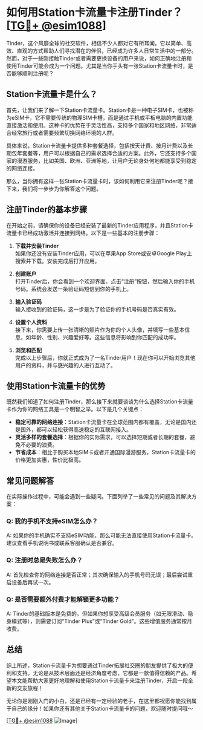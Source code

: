 # 如何用Station卡流量卡注册Tinder？[[TG💪+ @esim1088](https://t.me/s/esim1088)]

Tinder，这个风靡全球的社交软件，相信不少人都对它有所耳闻。它以简单、高效、直观的方式帮助人们寻找潜在的伴侣，已经成为许多人日常生活中的一部分。然而，对于一些刚接触Tinder或者需要更换设备的用户来说，如何正确地注册和使用Tinder可能会成为一个问题。尤其是当你手头有一张Station卡流量卡时，是否能够顺利注册呢？

## Station卡流量卡是什么？

首先，让我们来了解一下Station卡流量卡。Station卡是一种电子SIM卡，也被称为eSIM卡，它不需要传统的物理SIM卡槽，而是通过手机或平板电脑的内置功能直接激活和使用。这种卡的优势在于灵活性高，支持多个国家和地区网络，非常适合经常旅行或者需要频繁切换网络环境的人群。

具体来说，Station卡流量卡提供多种套餐选择，包括按天计费、按月计费以及长期包年套餐等，用户可以根据自己的需求选择合适的方案。此外，它还支持多个国家的漫游服务，比如美国、欧洲、亚洲等地，让用户无论身处何地都能享受到稳定的网络连接。

那么，当你拥有这样一张Station卡流量卡时，该如何利用它来注册Tinder呢？接下来，我们将一步步为你解答这个问题。

## 注册Tinder的基本步骤

在开始之前，请确保你的设备已经安装了最新的Tinder应用程序，并且Station卡流量卡已经成功激活并连接到网络。以下是一些基本的注册步骤：

1. **下载并安装Tinder**  
   如果你还没有安装Tinder应用，可以在苹果App Store或安卓Google Play上搜索并下载。安装完成后打开应用。

2. **创建账户**  
   打开Tinder后，你会看到一个欢迎界面。点击“注册”按钮，然后输入你的手机号码。系统会发送一条验证码短信到你的手机上。

3. **输入验证码**  
   输入接收到的验证码，这一步是为了验证你的手机号码是否真实有效。

4. **设置个人资料**  
   接下来，你需要上传一张清晰的照片作为你的个人头像，并填写一些基本信息，如年龄、性别、兴趣爱好等。这些信息将影响到你匹配的成功率。

5. **浏览和匹配**  
   完成以上步骤后，你就正式成为了一名Tinder用户！现在你可以开始浏览其他用户的资料，并与感兴趣的人进行互动了。

## 使用Station卡流量卡的优势

既然我们知道了如何注册Tinder，那么接下来就要谈谈为什么选择Station卡流量卡作为你的网络工具是一个明智之举。以下是几个关键点：

- **稳定可靠的网络连接**：Station卡流量卡在全球范围内都有覆盖，无论是国内还是国外，都可以轻松获得高速稳定的互联网接入。
- **灵活多样的套餐选择**：根据你的实际需求，可以选择短期或者长期的套餐，避免不必要的浪费。
- **节省成本**：相比于购买本地SIM卡或者开通国际漫游服务，Station卡流量卡的价格更加实惠，性价比极高。

## 常见问题解答

在实际操作过程中，可能会遇到一些疑问。下面列举了一些常见的问题及其解决方案：

### Q: 我的手机不支持eSIM怎么办？
A: 如果你的手机确实不支持eSIM功能，那么可能无法直接使用Station卡流量卡。建议查看手机说明书或联系客服确认是否兼容。

### Q: 注册时总是失败怎么办？
A: 首先检查你的网络连接是否正常；其次确保输入的手机号码无误；最后尝试重启设备后再试一次。

### Q: 是否需要额外付费才能解锁更多功能？
A: Tinder的基础版本是免费的，但如果你想享受高级会员服务（如无限滑动、隐身模式等），则需要订阅“Tinder Plus”或“Tinder Gold”。这些增值服务通常按月收费。

## 总结

综上所述，Station卡流量卡为想要通过Tinder拓展社交圈的朋友提供了极大的便利和支持。无论是从技术层面还是经济角度考虑，它都是一款值得信赖的产品。希望本文能帮助大家更好地理解和使用Station卡流量卡来注册Tinder，开启一段全新的交友旅程！

无论你是刚刚入门的小白，还是已经有一定经验的老手，在这里都祝愿你能找到属于自己的缘分！如果你还有其他关于Station卡流量卡的问题，欢迎随时提问哦～

[[TG💪+ @esim1088](https://t.me/s/esim1088) ![Image](https://i.postimg.cc/4NQfJmqS/Snipaste-2025-05-13-00-14-12.png)]